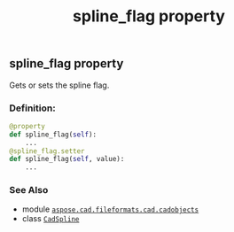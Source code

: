﻿---
title: spline_flag property
second_title: Aspose.CAD for Python via .NET API References
description: 
type: docs
weight: 610
url: /python-net/aspose.cad.fileformats.cad.cadobjects/cadspline/spline_flag/
is_root: false
---

## spline_flag property


Gets or sets the spline flag.
### Definition:
```python
@property
def spline_flag(self):
    ...
@spline_flag.setter
def spline_flag(self, value):
    ...
```

### See Also
* module [`aspose.cad.fileformats.cad.cadobjects`](../../)
* class [`CadSpline`](/cad/python-net/aspose.cad.fileformats.cad.cadobjects/cadspline)
